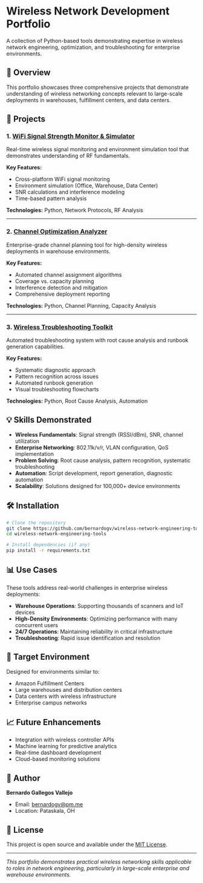 # Wireless Network Development Portfolio

A collection of Python-based tools demonstrating expertise in wireless network engineering, optimization, and troubleshooting for enterprise environments.

## 🚀 Overview

This portfolio showcases three comprehensive projects that demonstrate understanding of wireless networking concepts relevant to large-scale deployments in warehouses, fulfillment centers, and data centers.

## 📁 Projects

### 1. [WiFi Signal Strength Monitor & Simulator](./WiFi_Signal_Strength_Monitor)
Real-time wireless signal monitoring and environment simulation tool that demonstrates understanding of RF fundamentals.

**Key Features:**
- Cross-platform WiFi signal monitoring
- Environment simulation (Office, Warehouse, Data Center)
- SNR calculations and interference modeling
- Time-based pattern analysis

**Technologies:** Python, Network Protocols, RF Analysis

---

### 2. [Channel Optimization Analyzer](./Channel_Optimization_Analyzer)
Enterprise-grade channel planning tool for high-density wireless deployments in warehouse environments.

**Key Features:**
- Automated channel assignment algorithms
- Coverage vs. capacity planning
- Interference detection and mitigation
- Comprehensive deployment reporting

**Technologies:** Python, Channel Planning, Capacity Analysis

---

### 3. [Wireless Troubleshooting Toolkit](./Wireless_Troubleshooting_Toolkit)
Automated troubleshooting system with root cause analysis and runbook generation capabilities.

**Key Features:**
- Systematic diagnostic approach
- Pattern recognition across issues
- Automated runbook generation
- Visual troubleshooting flowcharts

**Technologies:** Python, Root Cause Analysis, Automation

## 💡 Skills Demonstrated

- **Wireless Fundamentals**: Signal strength (RSSI/dBm), SNR, channel utilization
- **Enterprise Networking**: 802.11k/v/r, VLAN configuration, QoS implementation
- **Problem Solving**: Root cause analysis, pattern recognition, systematic troubleshooting
- **Automation**: Script development, report generation, diagnostic automation
- **Scalability**: Solutions designed for 100,000+ device environments

## 🛠️ Installation

```bash
# Clone the repository
git clone https://github.com/bernardogv/wireless-network-engineering-tools.git
cd wireless-network-engineering-tools

# Install dependencies (if any)
pip install -r requirements.txt
```

## 📊 Use Cases

These tools address real-world challenges in enterprise wireless deployments:
- **Warehouse Operations**: Supporting thousands of scanners and IoT devices
- **High-Density Environments**: Optimizing performance with many concurrent users
- **24/7 Operations**: Maintaining reliability in critical infrastructure
- **Troubleshooting**: Rapid issue identification and resolution

## 🎯 Target Environment

Designed for environments similar to:
- Amazon Fulfillment Centers
- Large warehouses and distribution centers
- Data centers with wireless infrastructure
- Enterprise campus networks

## 📈 Future Enhancements

- Integration with wireless controller APIs
- Machine learning for predictive analytics
- Real-time dashboard development
- Cloud-based monitoring solutions

## 👤 Author

**Bernardo Gallegos Vallejo**
- Email: bernardogv@pm.me
- Location: Pataskala, OH

## 📄 License

This project is open source and available under the [MIT License](LICENSE).

---

*This portfolio demonstrates practical wireless networking skills applicable to roles in network engineering, particularly in large-scale enterprise and warehouse environments.*
